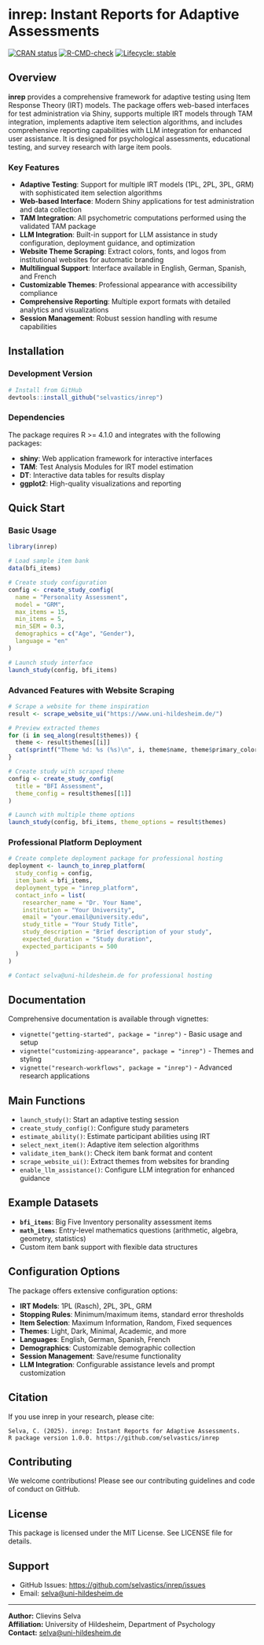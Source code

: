 # inrep: Instant Reports for Adaptive Assessments

<!-- badges: start -->
[![CRAN status](https://www.r-pkg.org/badges/version/inrep)](https://CRAN.R-project.org/package=inrep)
[![R-CMD-check](https://github.com/selvastics/inrep/workflows/R-CMD-check/badge.svg)](https://github.com/selvastics/inrep/actions)
[![Lifecycle: stable](https://img.shields.io/badge/lifecycle-stable-brightgreen.svg)](https://lifecycle.r-lib.org/articles/stages.html#stable)
<!-- badges: end -->

## Overview

**inrep** provides a comprehensive framework for adaptive testing using Item Response Theory (IRT) models. The package offers web-based interfaces for test administration via Shiny, supports multiple IRT models through TAM integration, implements adaptive item selection algorithms, and includes comprehensive reporting capabilities with LLM integration for enhanced user assistance. It is designed for psychological assessments, educational testing, and survey research with large item pools.

### Key Features

- **Adaptive Testing**: Support for multiple IRT models (1PL, 2PL, 3PL, GRM) with sophisticated item selection algorithms
- **Web-based Interface**: Modern Shiny applications for test administration and data collection
- **TAM Integration**: All psychometric computations performed using the validated TAM package
- **LLM Integration**: Built-in support for LLM assistance in study configuration, deployment guidance, and optimization
- **Website Theme Scraping**: Extract colors, fonts, and logos from institutional websites for automatic branding
- **Multilingual Support**: Interface available in English, German, Spanish, and French
- **Customizable Themes**: Professional appearance with accessibility compliance
- **Comprehensive Reporting**: Multiple export formats with detailed analytics and visualizations
- **Session Management**: Robust session handling with resume capabilities

## Installation


### Development Version

```r
# Install from GitHub
devtools::install_github("selvastics/inrep")
```

### Dependencies

The package requires R >= 4.1.0 and integrates with the following packages:

- **shiny**: Web application framework for interactive interfaces
- **TAM**: Test Analysis Modules for IRT model estimation
- **DT**: Interactive data tables for results display
- **ggplot2**: High-quality visualizations and reporting

## Quick Start

### Basic Usage

```r
library(inrep)

# Load sample item bank
data(bfi_items)

# Create study configuration
config <- create_study_config(
  name = "Personality Assessment",
  model = "GRM",
  max_items = 15,
  min_items = 5,
  min_SEM = 0.3,
  demographics = c("Age", "Gender"),
  language = "en"
)

# Launch study interface
launch_study(config, bfi_items)
```

### Advanced Features with Website Scraping

```r
# Scrape a website for theme inspiration
result <- scrape_website_ui("https://www.uni-hildesheim.de/")

# Preview extracted themes
for (i in seq_along(result$themes)) {
  theme <- result$themes[[i]]
  cat(sprintf("Theme %d: %s (%s)\n", i, theme$name, theme$primary_color))
}

# Create study with scraped theme
config <- create_study_config(
  title = "BFI Assessment",
  theme_config = result$themes[[1]]
)

# Launch with multiple theme options
launch_study(config, bfi_items, theme_options = result$themes)
```

### Professional Platform Deployment

```r
# Create complete deployment package for professional hosting
deployment <- launch_to_inrep_platform(
  study_config = config,
  item_bank = bfi_items,
  deployment_type = "inrep_platform",
  contact_info = list(
    researcher_name = "Dr. Your Name",
    institution = "Your University", 
    email = "your.email@university.edu",
    study_title = "Your Study Title",
    study_description = "Brief description of your study",
    expected_duration = "Study duration",
    expected_participants = 500
  )
)

# Contact selva@uni-hildesheim.de for professional hosting
```

## Documentation

Comprehensive documentation is available through vignettes:

- `vignette("getting-started", package = "inrep")` - Basic usage and setup
- `vignette("customizing-appearance", package = "inrep")` - Themes and styling
- `vignette("research-workflows", package = "inrep")` - Advanced research applications

## Main Functions

- `launch_study()`: Start an adaptive testing session
- `create_study_config()`: Configure study parameters
- `estimate_ability()`: Estimate participant abilities using IRT
- `select_next_item()`: Adaptive item selection algorithms
- `validate_item_bank()`: Check item bank format and content
- `scrape_website_ui()`: Extract themes from websites for branding
- `enable_llm_assistance()`: Configure LLM integration for enhanced guidance

## Example Datasets

- **`bfi_items`**: Big Five Inventory personality assessment items
- **`math_items`**: Entry-level mathematics questions (arithmetic, algebra, geometry, statistics)
- Custom item bank support with flexible data structures

## Configuration Options

The package offers extensive configuration options:

- **IRT Models**: 1PL (Rasch), 2PL, 3PL, GRM
- **Stopping Rules**: Minimum/maximum items, standard error thresholds
- **Item Selection**: Maximum Information, Random, Fixed sequences
- **Themes**: Light, Dark, Minimal, Academic, and more
- **Languages**: English, German, Spanish, French
- **Demographics**: Customizable demographic collection
- **Session Management**: Save/resume functionality
- **LLM Integration**: Configurable assistance levels and prompt customization

## Citation

If you use inrep in your research, please cite:

```
Selva, C. (2025). inrep: Instant Reports for Adaptive Assessments. 
R package version 1.0.0. https://github.com/selvastics/inrep
```

## Contributing

We welcome contributions! Please see our contributing guidelines and code of conduct on GitHub.

## License

This package is licensed under the MIT License. See LICENSE file for details.

## Support

- GitHub Issues: https://github.com/selvastics/inrep/issues
- Email: selva@uni-hildesheim.de

---

**Author:** Clievins Selva  
**Affiliation:** University of Hildesheim, Department of Psychology  
**Contact:** selva@uni-hildesheim.de
